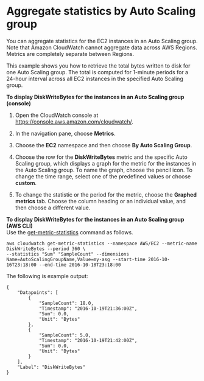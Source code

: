 # Aggregate statistics by Auto Scaling group<a name="GetMetricAutoScalingGroup"></a>

You can aggregate statistics for the EC2 instances in an Auto Scaling group\. Note that Amazon CloudWatch cannot aggregate data across AWS Regions\. Metrics are completely separate between Regions\.

This example shows you how to retrieve the total bytes written to disk for one Auto Scaling group\. The total is computed for 1\-minute periods for a 24\-hour interval across all EC2 instances in the specified Auto Scaling group\.

**To display DiskWriteBytes for the instances in an Auto Scaling group \(console\)**

1. Open the CloudWatch console at [https://console\.aws\.amazon\.com/cloudwatch/](https://console.aws.amazon.com/cloudwatch/)\.

1. In the navigation pane, choose **Metrics**\.

1. Choose the **EC2** namespace and then choose **By Auto Scaling Group**\.

1. Choose the row for the **DiskWriteBytes** metric and the specific Auto Scaling group, which displays a graph for the metric for the instances in the Auto Scaling group\. To name the graph, choose the pencil icon\. To change the time range, select one of the predefined values or choose **custom**\.

1. To change the statistic or the period for the metric, choose the **Graphed metrics** tab\. Choose the column heading or an individual value, and then choose a different value\.

**To display DiskWriteBytes for the instances in an Auto Scaling group \(AWS CLI\)**  
Use the [get\-metric\-statistics](https://docs.aws.amazon.com/cli/latest/reference/cloudwatch/get-metric-statistics.html) command as follows\.

```
aws cloudwatch get-metric-statistics --namespace AWS/EC2 --metric-name DiskWriteBytes --period 360 \
--statistics "Sum" "SampleCount" --dimensions Name=AutoScalingGroupName,Value=my-asg --start-time 2016-10-16T23:18:00 --end-time 2016-10-18T23:18:00
```

The following is example output:

```
{
    "Datapoints": [
        {
            "SampleCount": 18.0, 
            "Timestamp": "2016-10-19T21:36:00Z", 
            "Sum": 0.0, 
            "Unit": "Bytes"
        }, 
        {
            "SampleCount": 5.0, 
            "Timestamp": "2016-10-19T21:42:00Z", 
            "Sum": 0.0, 
            "Unit": "Bytes"
        }
    ], 
    "Label": "DiskWriteBytes"
}
```